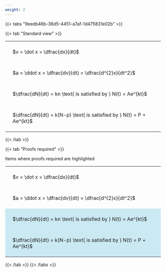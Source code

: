 ```yaml
---
weight: 2
---
```


{{< tabs "9eedb46b-36d5-4451-a7af-1d475831e02b" >}}

{{< tab "Standard view" >}}

<style type="text/css">
#T_263b7 th.col_heading {
  text-align: left;
  font-size: 1em;
}
#T_263b7 td {
  text-align: left;
  font-size: 1em;
  padding: 1.5em;
}
</style>
<table id="T_263b7">
  <thead>
  </thead>
  <tbody>
    <tr>
      <td id="T_263b7_row0_col0" class="data row0 col0" >$v = \dot x = \dfrac{dx}{dt}$</td>
    </tr>
    <tr>
      <td id="T_263b7_row1_col0" class="data row1 col0" >$a = \ddot x = \dfrac{dv}{dt} = \dfrac{d^{2}x}{dt^2}$</td>
    </tr>
    <tr>
      <td id="T_263b7_row2_col0" class="data row2 col0" >$\dfrac{dN}{dt} = kn \text{ is satisfied by } N(t) = Ae^{kt}$</td>
    </tr>
    <tr>
      <td id="T_263b7_row3_col0" class="data row3 col0" >$\dfrac{dN}{dt} = k(N-p) \text{ is satisfied by } N(t) = P + Ae^{kt}$</td>
    </tr>
  </tbody>
</table>
{{< /tab >}}

{{< tab "Proofs required" >}}

Items where proofs required are highlighted 
<br>
<style type="text/css">
#T_4cbcc th.col_heading {
  text-align: left;
  font-size: 1em;
}
#T_4cbcc td {
  text-align: left;
  font-size: 1em;
  padding: 1.5em;
}
#T_4cbcc_row0_col0, #T_4cbcc_row1_col0 {
  background-color: rgba(0,0,0,0);
}
#T_4cbcc_row2_col0, #T_4cbcc_row3_col0 {
  background-color: rgba(0,150,200, 0.2);
}
</style>
<table id="T_4cbcc">
  <thead>
  </thead>
  <tbody>
    <tr>
      <td id="T_4cbcc_row0_col0" class="data row0 col0" >$v = \dot x = \dfrac{dx}{dt}$</td>
    </tr>
    <tr>
      <td id="T_4cbcc_row1_col0" class="data row1 col0" >$a = \ddot x = \dfrac{dv}{dt} = \dfrac{d^{2}x}{dt^2}$</td>
    </tr>
    <tr>
      <td id="T_4cbcc_row2_col0" class="data row2 col0" >$\dfrac{dN}{dt} = kn \text{ is satisfied by } N(t) = Ae^{kt}$</td>
    </tr>
    <tr>
      <td id="T_4cbcc_row3_col0" class="data row3 col0" >$\dfrac{dN}{dt} = k(N-p) \text{ is satisfied by } N(t) = P + Ae^{kt}$</td>
    </tr>
  </tbody>
</table>
{{< /tab >}}
{{< /tabs >}}